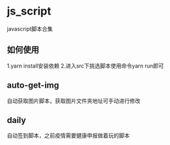 # js_script
javascript脚本合集

## 如何使用
1.yarn install安装依赖
2.进入src下挑选脚本使用命令yarn run即可

## auto-get-img
自动获取图片脚本，获取图片文件夹地址可手动进行修改

## daily
自动签到脚本，之前疫情需要健康申报做着玩的脚本
